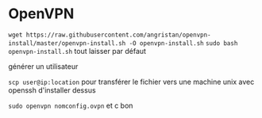 # OpenVPN
`wget https://raw.githubusercontent.com/angristan/openvpn-install/master/openvpn-install.sh -O openvpn-install.sh`
`sudo bash openvpn-install.sh`
tout laisser par défaut

générer un utilisateur

`scp user@ip:location`
pour transférer le fichier vers une machine unix avec openssh d'installer dessus

`sudo openvpn nomconfig.ovpn` et c bon
